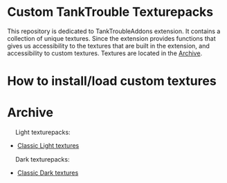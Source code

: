 # Custom TankTrouble Texturepacks
This repository is dedicated to TankTroubleAddons extension. It contains a collection of unique textures. Since the extension provides functions that gives us accessibility to the textures that are built in the extension, and accessibility to custom textures. Textures are located in the [Archive](https://github.com/kamarov-therussiantank/custom-tanktrouble-texturepacks/raw/refs/heads/main/classic-light-texturepack.zip).

# How to install/load custom textures

# Archive
<div><img src="https://raw.githubusercontent.com/kamarov-therussiantank/custom-tanktrouble-texturepacks/refs/heads/main/tex-buttons/classic-light.png" style="width: 15px"> Light texturepacks:<div/>

  - [Classic Light textures](https://github.com/kamarov-therussiantank/custom-tanktrouble-texturepacks/raw/refs/heads/main/classic-light-texturepack.zip)
   
<div><img src="https://raw.githubusercontent.com/kamarov-therussiantank/custom-tanktrouble-texturepacks/refs/heads/main/tex-buttons/classic-dark.png" style="width: 15px"> Dark texturepacks:<div/>
   
  - [Classic Dark textures](https://github.com/kamarov-therussiantank/custom-tanktrouble-texturepacks/raw/refs/heads/main/classic-dark-texturepack.zip)
